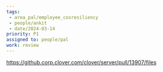 ```yaml
---
tags:
 - area_pal/employee_cosresiliency
 - people/ankit
 - date/2024-03-14
priority: P1
assigned to: people/pal
work: review 
---
```


https://github.corp.clover.com/clover/server/pull/13907/files 